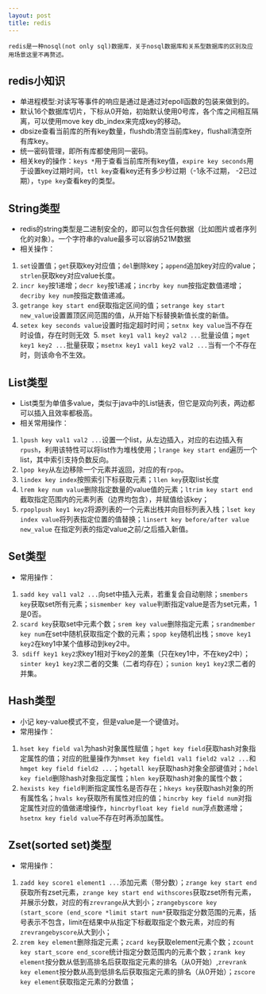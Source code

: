 ```yaml
---
layout: post
title: redis
---
```

    redis是一种nosql(not only sql)数据库，关于nosql数据库和关系型数据库的区别及应用场景这里不再赘述。

## redis小知识
  * 单进程模型:对读写等事件的响应是通过是通过对epoll函数的包装来做到的。
  * 默认16个数据库切片，下标从0开始，初始默认使用0号库，各个库之间相互隔离，可以使用move key db_index来完成key的移动。
  * dbsize查看当前库的所有key数量，flushdb清空当前库key，flushall清空所有库key。
  * 统一密码管理，即所有库都使用同一密码。
  * 相关key的操作：`keys *`用于查看当前库所有key值，`expire key seconds`用于设置key过期时间，`ttl key`查看key还有多少秒过期（-1永不过期， -2已过期），`type key`查看key的类型。
  
## String类型
  * redis的string类型是二进制安全的，即可以包含任何数据（比如图片或者序列化的对象）。一个字符串的value最多可以容纳521M数据
  * 相关操作：
  1. `set`设置值；`get`获取key对应值；`del`删除key；`append`追加key对应的value；`strlen`获取key对应value长度。
  2. `incr key`按1递增；`decr key`按1递减；`incrby key num`按指定数值递增；`decriby key num`按指定数值递减。
  3. `getrange key start end`获取指定区间的值；`setrange key start new_value`设置置顶区间范围的值，从开始下标替换新值长度的新值。
  4. `setex key seconds value`设置时指定超时时间；`setnx key value`当不存在时设值，存在时则无效
  5. `mset key1 val1 key2 val2 ...`批量设值；`mget key1 key2 ...`批量获取；`msetnx key1 val1 key2 val2 ...`当有一个不存在时，则该命令不生效。
  
## List类型
* List类型为单值多value，类似于java中的List链表，但它是双向列表，两边都可以插入且效率都极高。
* 相关常用操作：
1. `lpush key val1 val2 ...`设置一个list，从左边插入，对应的右边插入有`rpush`，利用该特性可以将list作为堆栈使用；`lrange key start end`遍历一个list，其中索引支持负数反向。
2. `lpop key`从左边移除一个元素并返回，对应的有`rpop`。
3. `lindex key index`按照索引下标获取元素；`llen key`获取list长度
4. `lrem key num value`删除指定数量的value值的元素；`ltrim key start end`截取指定范围内的元素列表（边界均包含），并赋值给该key；
5. `rpoplpush key1 key2`将源列表的一个元素出栈并向目标列表入栈；`lset key index value`将列表指定位置的值替换；`linsert key before/after value new_value` 在指定列表的指定value之前/之后插入新值。

## Set类型
* 常用操作：
1.  `sadd key val1 val2 ...`向set中插入元素，若重复会自动剔除；`smembers key`获取set所有元素；`sismember key value`判断指定value是否为set元素，1是0否。
2.  `scard key`获取set中元素个数；`srem key value`删除指定元素；`srandmember key num`在set中随机获取指定个数的元素；`spop key`随机出栈；`smove key1 key2`在key1中某个值移动到key2中。
3.  `sdiff key1 key2`求key1相对于key2的差集（只在key1中，不在key2中）；`sinter key1 key2`求二者的交集（二者均存在）；`sunion key1 key2`求二者的并集。

## Hash类型
* 小记
  key-value模式不变，但是value是一个键值对。
* 常用操作：
1. `hset key field val`为hash对象属性赋值；`hget key field`获取hash对象指定属性的值；对应的批量操作为`hmset key field1 val1 field2 val2 ...`和`hmget key field field2 ...`；`hgetall key`获取hash对象全部键值对；`hdel key field`删除hash对象指定属性；`hlen key`获取hash对象的属性个数；
2. `hexists key field`判断指定属性名是否存在；`hkeys key`获取hash对象的所有属性名；`hvals key`获取所有属性对应的值；`hincrby key field num`对指定属性对应的值做递增操作，`hincrbyfloat key field num`浮点数递增；`hsetnx key field value`不存在时再添加属性。

## Zset(sorted set)类型
* 常用操作：
1. `zadd key score1 element1 ...`添加元素（带分数）；`zrange key start end`获取所有zset元素，`zrange key start end withscores`获取zset所有元素，并展示分数，对应的有`zrevrange`从大到小；`zrangebyscore key (start_score (end_score *limit start num*`获取指定分数范围的元素，括号表示不包含，limit在结果中从指定下标截取指定个数元素，对应的有`zrevrangebyscore`从大到小；
2. `zrem key element`删除指定元素；`zcard key`获取element元素个数；`zcount key start_score end_score`统计指定分数范围内的元素个数；`zrank key element`按分数从低到高排名后获取指定元素的排名（从0开始）,`zrevrank key element`按分数从高到低排名后获取指定元素的排名（从0开始）；`zscore key element`获取指定元素的分数值；









